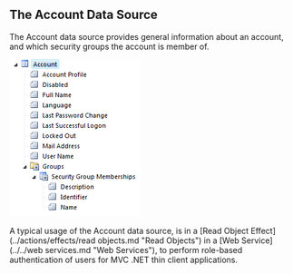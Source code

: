 ## The Account Data Source

The Account data source provides general information about an account, and which security groups the account is member of.

![ID6C67A3DB64AF4C22.png](media/ID6C67A3DB64AF4C22.png)

A typical usage of the Account data source, is in a [Read Object Effect](../actions/effects/read objects.md "Read Objects") in a [Web Service](../../web services.md "Web Services"), to perform role-based authentication of users for MVC .NET thin client applications.